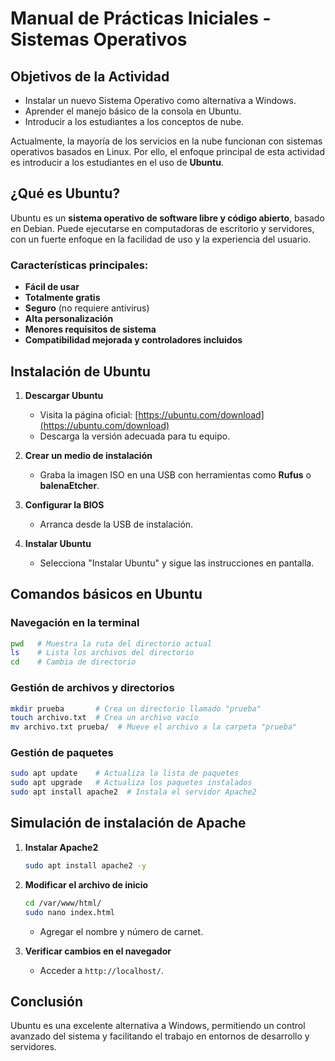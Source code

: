 # Manual de Prácticas Iniciales - Sistemas Operativos

## Objetivos de la Actividad

- Instalar un nuevo Sistema Operativo como alternativa a Windows.
- Aprender el manejo básico de la consola en Ubuntu.
- Introducir a los estudiantes a los conceptos de nube.

Actualmente, la mayoría de los servicios en la nube funcionan con sistemas operativos basados en Linux. Por ello, el enfoque principal de esta actividad es introducir a los estudiantes en el uso de **Ubuntu**.

## ¿Qué es Ubuntu?

Ubuntu es un **sistema operativo de software libre y código abierto**, basado en Debian. Puede ejecutarse en computadoras de escritorio y servidores, con un fuerte enfoque en la facilidad de uso y la experiencia del usuario.

### Características principales:

- **Fácil de usar**
- **Totalmente gratis**
- **Seguro** (no requiere antivirus)
- **Alta personalización**
- **Menores requisitos de sistema**
- **Compatibilidad mejorada y controladores incluidos**

## Instalación de Ubuntu

1. **Descargar Ubuntu**
   - Visita la página oficial: [https://ubuntu.com/download](https://ubuntu.com/download)
   - Descarga la versión adecuada para tu equipo.

2. **Crear un medio de instalación**
   - Graba la imagen ISO en una USB con herramientas como **Rufus** o **balenaEtcher**.

3. **Configurar la BIOS**
   - Arranca desde la USB de instalación.

4. **Instalar Ubuntu**
   - Selecciona "Instalar Ubuntu" y sigue las instrucciones en pantalla.

## Comandos básicos en Ubuntu

### Navegación en la terminal

```bash
pwd   # Muestra la ruta del directorio actual
ls    # Lista los archivos del directorio
cd    # Cambia de directorio
```

### Gestión de archivos y directorios

```bash
mkdir prueba       # Crea un directorio llamado "prueba"
touch archivo.txt  # Crea un archivo vacío
mv archivo.txt prueba/  # Mueve el archivo a la carpeta "prueba"
```

### Gestión de paquetes

```bash
sudo apt update    # Actualiza la lista de paquetes
sudo apt upgrade   # Actualiza los paquetes instalados
sudo apt install apache2  # Instala el servidor Apache2
```

## Simulación de instalación de Apache

1. **Instalar Apache2**
   ```bash
   sudo apt install apache2 -y
   ```

2. **Modificar el archivo de inicio**
   ```bash
   cd /var/www/html/
   sudo nano index.html
   ```
   - Agregar el nombre y número de carnet.

3. **Verificar cambios en el navegador**
   - Acceder a `http://localhost/`.

## Conclusión

Ubuntu es una excelente alternativa a Windows, permitiendo un control avanzado del sistema y facilitando el trabajo en entornos de desarrollo y servidores.


